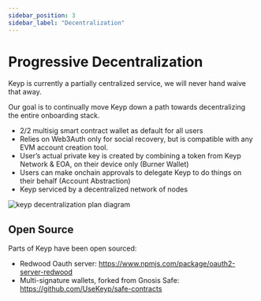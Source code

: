 ```yaml
---
sidebar_position: 3
sidebar_label: "Decentralization"
---
```


# Progressive Decentralization

Keyp is currently a partially centralized service, we will never hand waive that away.

Our goal is to continually move Keyp down a path towards decentralizing the entire onboarding stack.

- 2/2 multisig smart contract wallet as default for all users
- Relies on Web3Auth only for social recovery, but is compatible with any EVM account creation tool.
- User’s actual private key is created by combining a token from Keyp Network & EOA, on their device only (Burner Wallet)
- Users can make onchain approvals to delegate Keyp to do things on their behalf (Account Abstraction)
- Keyp serviced by a decentralized network of nodes

![keyp decentralization plan diagram](/img/Keyp_Architecture_Roadmap_v5.png)

## Open Source

Parts of Keyp have been open sourced:

- Redwood Oauth server: https://www.npmjs.com/package/oauth2-server-redwood
- Multi-signature wallets, forked from Gnosis Safe: https://github.com/UseKeyp/safe-contracts
